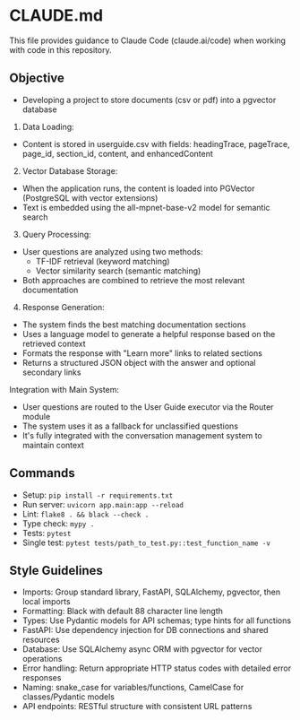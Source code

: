 # CLAUDE.md

This file provides guidance to Claude Code (claude.ai/code) when working with code in this repository.

## Objective
- Developing a project to store documents (csv or pdf) into a pgvector database

1. Data Loading:
- Content is stored in userguide.csv with fields: headingTrace, pageTrace, page_id, section_id,
content, and enhancedContent
2. Vector Database Storage:
- When the application runs, the content is loaded into PGVector (PostgreSQL with vector extensions)
- Text is embedded using the all-mpnet-base-v2 model for semantic search
3. Query Processing:
- User questions are analyzed using two methods:
    - TF-IDF retrieval (keyword matching)
    - Vector similarity search (semantic matching)
- Both approaches are combined to retrieve the most relevant documentation
4. Response Generation:
- The system finds the best matching documentation sections
- Uses a language model to generate a helpful response based on the retrieved context
- Formats the response with "Learn more" links to related sections
- Returns a structured JSON object with the answer and optional secondary links

Integration with Main System:

- User questions are routed to the User Guide executor via the Router module
- The system uses it as a fallback for unclassified questions
- It's fully integrated with the conversation management system to maintain context

## Commands
- Setup: `pip install -r requirements.txt`
- Run server: `uvicorn app.main:app --reload`
- Lint: `flake8 . && black --check .`
- Type check: `mypy .`
- Tests: `pytest`
- Single test: `pytest tests/path_to_test.py::test_function_name -v`

## Style Guidelines
- Imports: Group standard library, FastAPI, SQLAlchemy, pgvector, then local imports
- Formatting: Black with default 88 character line length
- Types: Use Pydantic models for API schemas; type hints for all functions
- FastAPI: Use dependency injection for DB connections and shared resources
- Database: Use SQLAlchemy async ORM with pgvector for vector operations
- Error handling: Return appropriate HTTP status codes with detailed error responses
- Naming: snake_case for variables/functions, CamelCase for classes/Pydantic models
- API endpoints: RESTful structure with consistent URL patterns